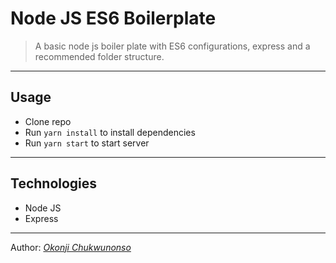 # Node JS ES6 Boilerplate

> A basic node js boiler plate with ES6 configurations, express and a recommended folder structure.
---
## Usage

- Clone repo
- Run `yarn install` to install dependencies
- Run `yarn start` to start server
---
## Technologies
- Node JS
- Express

---
Author:  *[Okonji Chukwunonso]('http://github.com/davidokonji)*

